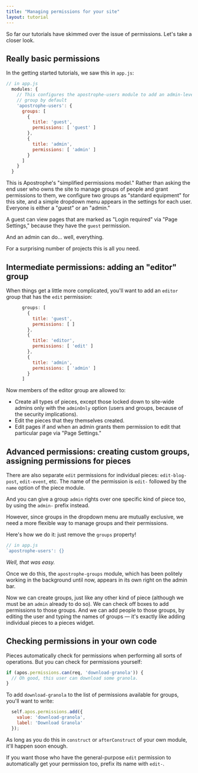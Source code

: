 ```yaml
---
title: "Managing permissions for your site"
layout: tutorial
---
```


So far our tutorials have skimmed over the issue of permissions. Let's take a closer look.

## Really basic permissions

In the getting started tutorials, we saw this in `app.js`:

```javascript
// in app.js
  modules: {
    // This configures the apostrophe-users module to add an admin-level
    // group by default
    'apostrophe-users': {
      groups: [
        {
          title: 'guest',
          permissions: [ 'guest' ]
        },
        {
          title: 'admin',
          permissions: [ 'admin' ]
        }
      ]
    }
  }
```

This is Apostrophe's "simplified permissions model." Rather than asking the end user who owns the site to manage groups of people and grant permissions to them, we configure two groups as "standard equipment" for this site, and a simple dropdown menu appears in the settings for each user. Everyone is either a "guest" or an "admin."

A guest can view pages that are marked as "Login required" via "Page Settings," because they have the `guest` permission.

And an admin can do... well, everything.

For a surprising number of projects this is all you need.

## Intermediate permissions: adding an "editor" group

When things get a little more complicated, you'll want to add an `editor` group that has the `edit` permission:

```javascript
      groups: [
        {
          title: 'guest',
          permissions: [ ]
        },
        {
          title: 'editor',
          permissions: [ 'edit' ]
        },
        {
          title: 'admin',
          permissions: [ 'admin' ]
        }
      ]
```

Now members of the editor group are allowed to:

* Create all types of pieces, except those locked down to site-wide admins only with the `adminOnly` option (users and groups, because of the security implications).
* Edit the pieces that they themselves created.
* Edit pages if and when an admin grants them permission to edit that particular page via "Page Settings."

## Advanced permissions: creating custom groups, assigning permissions for pieces

There are also separate `edit` permissions for individual pieces: `edit-blog-post`, `edit-event`, etc. The name of the permission is `edit-` followed by the `name` option of the piece module.

And you can give a group `admin` rights over one specific kind of piece too, by using the `admin-` prefix instead.

However, since groups in the dropdown menu are mutually exclusive, we need a more flexible way to manage groups and their permissions.

Here's how we do it: just remove the `groups` property!

```javascript
// in app.js
`apostrophe-users': {}
```

*Well, that was easy.*

Once we do this, the `apostrophe-groups` module, which has been politely working in the background until now, appears in its own right on the admin bar.

Now we can create groups, just like any other kind of piece (although we must be an `admin` already to do so). We can check off boxes to add permissions to those groups. And we can add people to those groups, by editing the user and typing the names of groups — it's exactly like adding individual pieces to a pieces widget.

## Checking permissions in your own code

Pieces automatically check for permissions when performing all sorts of operations. But you can check for permissions yourself:

```javascript
if (apos.permissions.can(req, 'download-granola')) {
  // Oh good, this user can download some granola.
}
```

To add `download-granola` to the list of permissions available for groups, you'll want to write:

```javascript
  self.apos.permissions.add({
    value: 'download-granola',
    label: 'Download Granola'
  });
```

As long as you do this in `construct` or `afterConstruct` of your own module, it'll happen soon enough.

If you want those who have the general-purpose `edit` permission to automatically get your permission too, prefix its name with `edit-`.
